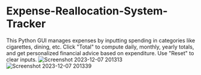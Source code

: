 # Expense-Reallocation-System-Tracker
This Python GUI manages expenses by inputting spending in categories like cigarettes, dining, etc. Click "Total" to compute daily, monthly, yearly totals, and get personalized financial advice based on expenditure. Use "Reset" to clear inputs.
![Screenshot 2023-12-07 201313](https://github.com/Ba-po/Expense-Reallocation-System-Tracker/assets/119027629/cbde0a55-756e-4198-9e41-f70f6fcc1df9)
![Screenshot 2023-12-07 201339](https://github.com/Ba-po/Expense-Reallocation-System-Tracker/assets/119027629/f634af69-7038-4b72-87a7-09c8d53792ea)
